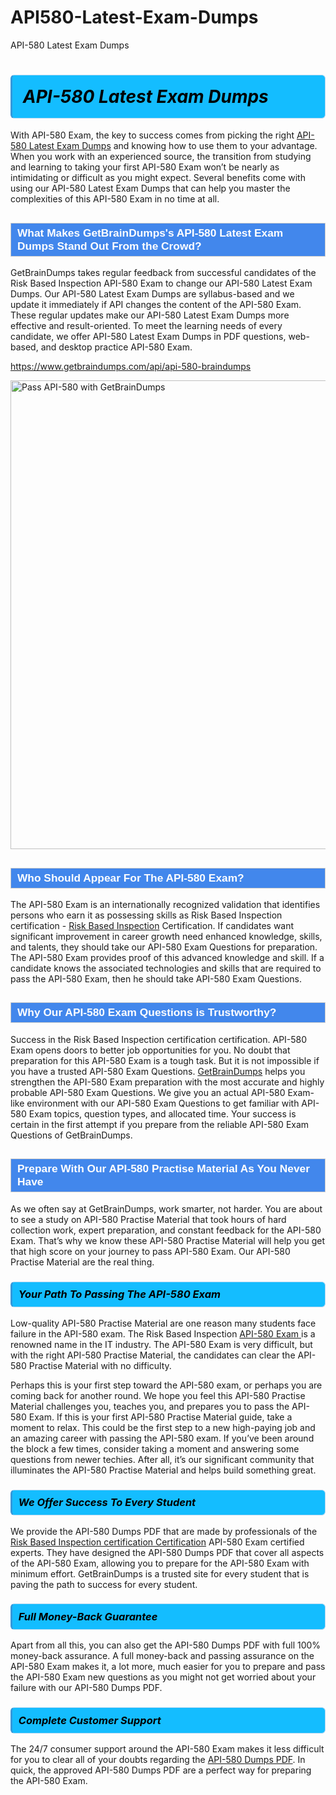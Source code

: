 # API580-Latest-Exam-Dumps
API-580 Latest Exam Dumps
<h1><strong><span style="display: block; color: #000000; background: #14BDFF; border: 0.5px solid #AED6F1; border-left: 3px solid #3498DB; padding: .6em; border-radius: 6px;">                     <em>API-580 <span class="exam_variation">Latest Exam Dumps</span> </em>                </span></strong>            </h1>                        <p>With API-580 Exam, the key to success comes from picking the right <a href="https://www.getbraindumps.com/api/api-580-braindumps">API-580 <span class="exam_variation">Latest Exam Dumps</span></a> and             knowing how to use them to your advantage.             When you work with an experienced source, the transition from studying and learning to taking your first API-580 Exam             won’t be nearly as intimidating or difficult as you might expect. Several benefits come with using our API-580 <span class="exam_variation">Latest Exam Dumps</span> that can             help you master the complexities of this API-580 Exam in no time at all.</p>                        <h2 style="background: #4287ec; border: 1px solid #cccccc; padding: 5px 10px;">                <span style="color: #ffffff;">                    <span style="font-size: 11pt;">                        <span style="line-height: normal;">                            <span style="font-family: Calibri,sans-serif;">                                <strong>                                    <span style="font-size: 13.0pt;">What Makes GetBrainDumps's API-580 <span class="exam_variation">Latest Exam Dumps</span> Stand Out From the Crowd?</span>                                </strong>                            </span>                        </span>                    </span>                </span>            </h2>                        <p>GetBrainDumps takes regular feedback from successful candidates of the Risk Based Inspection API-580 Exam to change             our API-580 <span class="exam_variation">Latest Exam Dumps</span>. Our API-580 <span class="exam_variation">Latest Exam Dumps</span> are syllabus-based and we update it immediately if API changes             the content of the API-580 Exam.             These regular updates make our API-580 <span class="exam_variation">Latest Exam Dumps</span> more effective and result-oriented. To meet the learning needs of every candidate,             we offer API-580 <span class="exam_variation">Latest Exam Dumps</span> in PDF questions, web-based, and desktop practice API-580 Exam.</p>                                    <p><a href="https://www.getbraindumps.com/api/api-580-braindumps">https://www.getbraindumps.com/api/api-580-braindumps</a></p>                        <p><a href="https://www.getbraindumps.com/"><img src="https://www.getbraindumps.com/images/get-updated-exam-questions-with-discount-getbraindumps.jpg" class="postImage" alt="Pass API-580 with GetBrainDumps" width="750"></a></p>                                        <h2 style="background: #4287ec; border: 1px solid #cccccc; padding: 5px 10px;">                <span style="color: #ffffff;">                    <span style="font-size: 11pt;">                        <span style="line-height: normal;">                            <span style="font-family: Calibri,sans-serif;">                                <strong>                                    <span style="font-size: 13.0pt;">Who Should Appear For The API-580 Exam?</span>                                </strong>                            </span>                        </span>                    </span>                </span>            </h2>                        <p>The API-580 Exam is an internationally recognized validation that identifies persons who earn it as possessing skills as             Risk Based Inspection certification - <a href="https://www.getbraindumps.com/api/api-580-braindumps">Risk Based Inspection</a> Certification. If candidates want significant improvement in             career growth need enhanced knowledge, skills, and talents, they should take our API-580 <span class="exam_variation2">Exam Questions</span> for preparation.             The API-580 Exam provides proof of this advanced knowledge and skill. If a candidate knows the associated technologies and skills             that are required to pass the API-580 Exam, then he should take API-580 <span class="exam_variation2">Exam Questions</span>.</p>                        <h2 style="background: #4287ec; border: 1px solid #cccccc; padding: 5px 10px;">                <span style="color: #ffffff;">                    <span style="font-size: 11pt;">                        <span style="line-height: normal;">                            <span style="font-family: Calibri,sans-serif;">                                <strong>                                    <span style="font-size: 13.0pt;">Why Our API-580 <span class="exam_variation2">Exam Questions</span> is Trustworthy?</span>                                </strong>                            </span>                        </span>                    </span>                </span>            </h2>                        <p>Success in the Risk Based Inspection certification certification. API-580 Exam opens doors to better job opportunities for you.             No doubt that preparation for this API-580 Exam is a tough task. But it is not impossible if you have a trusted API-580 <span class="exam_variation2">Exam Questions</span>.             <a href="https://www.getbraindumps.com/">GetBrainDumps</a> helps you strengthen the API-580 Exam preparation with the most accurate and highly probable API-580 <span class="exam_variation2">Exam Questions</span>. We give you an             actual API-580 Exam-like environment with our API-580 <span class="exam_variation2">Exam Questions</span> to get familiar with API-580 Exam topics, question types, and allocated time.             Your success is certain in the first attempt if you prepare from the reliable API-580 <span class="exam_variation2">Exam Questions</span> of GetBrainDumps.</p>                        <h2 style="background: #4287ec; border: 1px solid #cccccc; padding: 5px 10px;">                <span style="color: #ffffff;">                    <span style="font-size: 11pt;">                        <span style="line-height: normal;">                            <span style="font-family: Calibri,sans-serif;">                                <strong>                                    <span style="font-size: 13.0pt;">Prepare With Our API-580 <span class="exam_variation3">Practise Material</span> As You Never Have</span>                                </strong>                            </span>                        </span>                    </span>                </span>            </h2>                        <p>As we often say at GetBrainDumps, work smarter, not harder. You are about to see a study on API-580 <span class="exam_variation3">Practise Material</span> that took hours of hard collection work,             expert preparation, and constant feedback for the API-580 Exam. That’s why we know these API-580 <span class="exam_variation3">Practise Material</span> will help you get that high score on your             journey to pass API-580 Exam. Our API-580 <span class="exam_variation3">Practise Material</span> are the real thing.</p>                        <h3>                <strong>                    <span style="display: block; color: #000000; background: #14BDFF; border: 0.5px solid #AED6F1; border-left: 3px solid #3498DB; padding: .6em; border-radius: 6px;">                        <em>Your Path To Passing The API-580 Exam</em>                    </span>                </strong>            </h3>                        <p>Low-quality API-580 <span class="exam_variation3">Practise Material</span> are one reason many students face failure in the API-580 exam. The Risk Based Inspection <a href="https://www.getbraindumps.com/api-braindumps.html">API-580 Exam </a>             is a renowned name in the IT industry. The API-580 Exam is very difficult, but with the right API-580 <span class="exam_variation3">Practise Material</span>, the candidates can clear the             API-580 <span class="exam_variation3">Practise Material</span> with no difficulty.</p>                        <p>Perhaps this is your first step toward the API-580 exam, or perhaps you are coming back for another round. We hope you feel this             API-580 <span class="exam_variation3">Practise Material</span> challenges you,             teaches you, and prepares you to pass the API-580 Exam. If this is your first API-580 <span class="exam_variation3">Practise Material</span> guide, take a moment to relax. This could be the first step to             a new high-paying job and an amazing career with passing the API-580 exam. If you’ve been around the block a few times, consider taking a moment and             answering some questions from newer techies. After all, it’s our significant community that illuminates the API-580 <span class="exam_variation3">Practise Material</span> and helps build something great.</p>                        <h3>                <strong>                    <span style="display: block; color: #000000; background: #14BDFF; border: 0.5px solid #AED6F1; border-left: 3px solid #3498DB; padding: .6em; border-radius: 6px;">                        <em>We Offer Success To Every Student</em>                    </span>                </strong>            </h3>                        <p>We provide the API-580 <span class="exam_variation4">Dumps PDF</span> that are made by professionals of the <a href="https://www.getbraindumps.com/api/risk-based-inspection-certification-braindumps.html">Risk Based Inspection certification Certification</a> API-580 Exam certified experts.             They have designed the API-580 <span class="exam_variation4">Dumps PDF</span> that cover all aspects of the API-580 Exam, allowing you to prepare for the            API-580 Exam with minimum effort.             GetBrainDumps is a trusted site for every student that is paving the path to success for every student.</p>                        <h3>                <strong>                    <span style="display: block; color: #000000; background: #14BDFF; border: 0.5px solid #AED6F1; border-left: 3px solid #3498DB; padding: .6em; border-radius: 6px;">                        <em>Full Money-Back Guarantee</em>                    </span>                </strong>            </h3>                        <p>Apart from all this, you can also get the API-580 <span class="exam_variation4">Dumps PDF</span> with full 100% money-back assurance. A full money-back and passing assurance on             the API-580 Exam makes it,             a lot more, much easier for you to prepare and pass the API-580 Exam new questions as you might             not get worried about your failure with our API-580 <span class="exam_variation4">Dumps PDF</span>.</p>                                    <h3>                <strong>                    <span style="display: block; color: #000000; background: #14BDFF; border: 0.5px solid #AED6F1; border-left: 3px solid #3498DB; padding: .6em; border-radius: 6px;">                        <em>Complete Customer Support</em>                    </span>                </strong>            </h3>                        <p>The 24/7 consumer support around the API-580 Exam makes it less difficult for you to clear all of your doubts regarding the <a href="https://www.getbraindumps.com/api/api-580-braindumps">API-580 <span class="exam_variation4">Dumps PDF</span></a>. In quick,             the approved API-580 <span class="exam_variation4">Dumps PDF</span> are a perfect way for preparing the API-580 Exam.</p>                    
